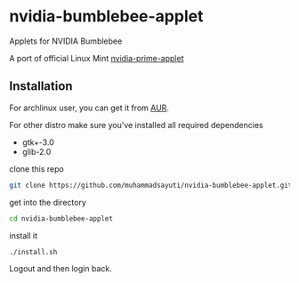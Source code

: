 # nvidia-bumblebee-applet

Applets for NVIDIA Bumblebee

A port of official Linux Mint [nvidia-prime-applet](https://github.com/linuxmint/nvidia-prime-applet.git)

## Installation
For archlinux user, you can get it from [AUR](https://aur.archlinux.org/packages/nvidia-bumblebee-applet/).

For other distro make sure you've installed all required dependencies
- gtk+-3.0
- glib-2.0

clone this repo
```bash
git clone https://github.com/muhammadsayuti/nvidia-bumblebee-applet.git
```

get into the directory
```bash
cd nvidia-bumblebee-applet
```

install it
```bash
./install.sh
```

Logout and then login back.
